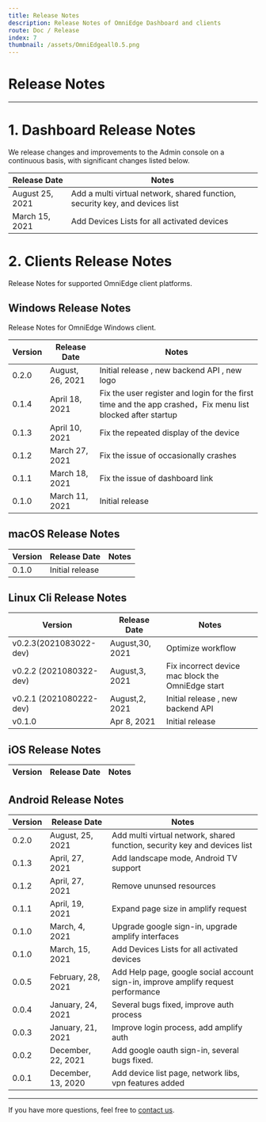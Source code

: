 ```yaml
---
title: Release Notes
description: Release Notes of OmniEdge Dashboard and clients
route: Doc / Release
index: 7
thumbnail: /assets/OmniEdgeall0.5.png
---
```


# Release Notes

----

# 1. Dashboard Release Notes

We release changes and improvements to the Admin console on a continuous basis, with significant changes listed below.


|Release Date|Notes|
|--|--|
|August 25, 2021|Add a multi virtual network, shared function, security key, and devices list|
|March 15, 2021|Add Devices Lists for all activated devices|

# 2. Clients Release Notes

Release Notes for supported OmniEdge client platforms.

## Windows Release Notes

Release Notes for OmniEdge Windows client.

|Version|Release Date|Notes|
|--|--|--|
|0.2.0|August, 26, 2021|Initial release , new backend API , new logo|
|0.1.4|April 18, 2021|Fix the user register and login for the first time and the app crashed，Fix menu list blocked after startup|
|0.1.3|April 10, 2021|Fix the repeated display of the device|
|0.1.2|March 27, 2021|Fix the issue of occasionally crashes|
|0.1.1|March 18, 2021|Fix the issue of dashboard link|
|0.1.0|March 11, 2021|Initial release|

## macOS Release Notes

|Version|Release Date|Notes|
|--|--|--|
|0.1.0|Initial release|

## Linux Cli Release Notes

|Version|Release Date|Notes|
|---|---|---|
|v0.2.3(2021083022-dev) |August,30, 2021|Optimize workflow|
|v0.2.2 (2021080322-dev) |August,3, 2021|Fix incorrect device mac block the OmniEdge start|
|v0.2.1 (2021080222-dev) |August,2, 2021|Initial release , new backend API|
|v0.1.0|Apr 8, 2021|Initial release|

## iOS Release Notes

|Version|Release Date|Notes|
|--|--|--|


## Android Release Notes

|Version|Release Date|Notes|
|--|--|--|
|0.2.0|August, 25, 2021|Add multi virtual network, shared function, security key and devices list|
|0.1.3|April, 27, 2021|Add landscape mode, Android TV support|
|0.1.2|April, 27, 2021|Remove ununsed resources|
|0.1.1|April, 19, 2021|Expand page size in amplify request|
|0.1.0|March, 4, 2021|Upgrade google sign-in, upgrade amplify interfaces|
|0.1.0|March, 15, 2021|Add Devices Lists for all activated devices|
|0.0.5|February, 28, 2021|Add Help page, google social account sign-in, improve amplify request performance|
|0.0.4|January, 24, 2021|Several bugs fixed, improve auth process|
|0.0.3|January, 21, 2021|Improve login process, add amplify auth|
|0.0.2|December, 22, 2021|Add google oauth sign-in, several bugs fixed.|
|0.0.1|December, 13, 2020|Add device list page, network libs, vpn features added|

-----

If you have more questions, feel free to [contact us](mailto:support@omniedge.io).